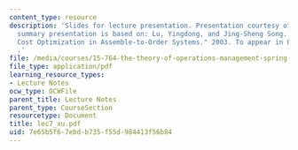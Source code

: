 ```yaml
---
content_type: resource
description: 'Slides for lecture presentation. Presentation courtesy of Ping Xu. This
  summary presentation is based on: Lu, Yingdong, and Jing-Sheng Song. "Order-Based
  Cost Optimization in Assemble-to-Order Systems." 2003. To appear in Operations Research
  .'
file: /media/courses/15-764-the-theory-of-operations-management-spring-2004/7e65b5f67ebdb735f55d984413f56b84_lec7_xu.pdf
file_type: application/pdf
learning_resource_types:
- Lecture Notes
ocw_type: OCWFile
parent_title: Lecture Notes
parent_type: CourseSection
resourcetype: Document
title: lec7_xu.pdf
uid: 7e65b5f6-7ebd-b735-f55d-984413f56b84
---
```

